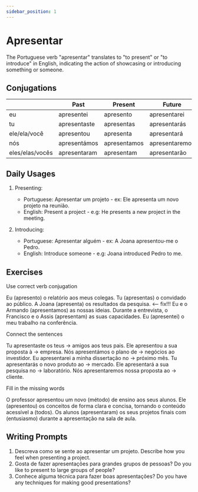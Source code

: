```yaml
---
sidebar_position: 1
---
```


# Apresentar

The Portuguese verb "apresentar" translates to "to present" or "to introduce" in English, indicating the action of showcasing or introducing something or someone.

## Conjugations

|                 | Past         | Present      | Future         |
| --------------- | ------------ | ------------ | -------------- |
| eu              | apresentei   | apresento    | apresentarei   |
| tu              | apresentaste | apresentas   | apresentarás   |
| ele/ela/você    | apresentou   | apresenta    | apresentará    |
| nós             | apresentámos | apresentamos | apresentaremos |
| eles/elas/vocês | apresentaram | apresentam   | apresentarão   |

## Daily Usages

1. Presenting:

   - Portuguese: Apresentar um projeto - ex: Ele apresenta um novo projeto na reunião.
   - English: Present a project - e.g: He presents a new project in the meeting.

2. Introducing:

   - Portuguese: Apresentar alguém - ex: A Joana apresentou-me o Pedro.
   - English: Introduce someone - e.g: Joana introduced Pedro to me.

## Exercises

Use correct verb conjugation

Eu (apresento) o relatório aos meus colegas.
Tu (apresentas) o convidado ao público.
A Joana (apresenta) os resultados da pesquisa. <-- fix!!!
Eu e o Armando (apresentamos) as nossas ideias.
Durante a entrevista, o Francisco e o Assis (apresentam) as suas capacidades.
Eu (apresentei) o meu trabalho na conferência.

Connect the sentences

Tu apresentaste os teus -> amigos aos teus pais.
Ele apresentou a sua proposta à -> empresa.
Nós apresentámos o plano de -> negócios ao investidor.
Eu apresentarei a minha dissertação no -> próximo mês.
Tu apresentarás o novo produto ao -> mercado.
Ele apresentará a sua pesquisa no -> laboratório.
Nós apresentaremos nossa proposta ao -> cliente.

Fill in the missing words

O professor apresentou um novo (método) de ensino aos seus alunos. Ele (apresentou) os conceitos de forma clara e concisa, tornando o conteúdo acessível a (todos). Os alunos (apresentaram) os seus projetos finais com (entusiasmo) durante a apresentação na sala de aula.

## Writing Prompts

1. Descreva como se sente ao apresentar um projeto. Describe how you feel when presenting a project.
2. Gosta de fazer apresentações para grandes grupos de pessoas? Do you like to present to large groups of people?
3. Conhece alguma técnica para fazer boas apresentações? Do you have any techniques for making good presentations?

